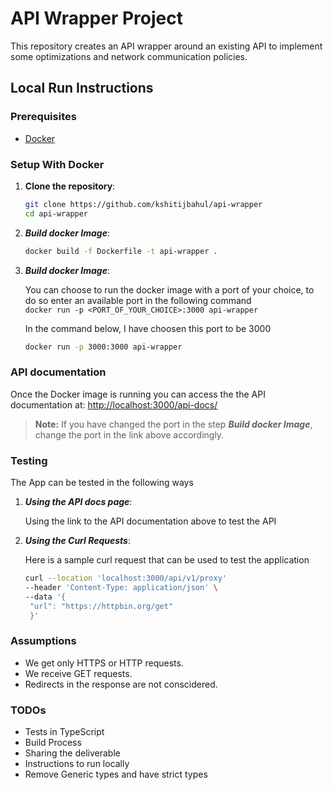 # API Wrapper Project

This repository creates an API wrapper around an existing API to implement some optimizations and network communication policies.

## Local Run Instructions

### Prerequisites
- [Docker](https://www.docker.com/)

### Setup With Docker

1. **Clone the repository**:
   ```sh
   git clone https://github.com/kshitijbahul/api-wrapper
   cd api-wrapper
2. ***Build docker Image***:
   ```sh
   docker build -f Dockerfile -t api-wrapper .
3. ***Build docker Image***: 
    
    You can choose to run the docker image with a port of your choice, to do so enter an available port in  the following command  
    ```docker run -p <PORT_OF_YOUR_CHOICE>:3000 api-wrapper```
    
    In the command below, I have choosen this port to be 3000
    ```sh 
   docker run -p 3000:3000 api-wrapper
### API documentation

Once the Docker image is running you can access the 
the API documentation at: [http://localhost:3000/api-docs/](http://localhost:3000/api-docs/)

> **Note:** If you have changed the port in the step ***Build docker Image***, change the port in the link above accordingly.

### Testing 

The App can be tested in the following ways

1. ***Using the API docs page***:
   
   Using the link to the API documentation above to test the API
2. ***Using the Curl Requests***:
   
   Here is a sample curl request that can be used to test the application
   ```sh
   curl --location 'localhost:3000/api/v1/proxy'
   --header 'Content-Type: application/json' \
   --data '{
    "url": "https://httpbin.org/get"
    }'


### Assumptions 
- We get only HTTPS or HTTP requests.
- We receive GET requests.
- Redirects in the response are not conscidered.

### TODOs 
- Tests in TypeScript
- Build Process
- Sharing the deliverable
- Instructions to run locally
- Remove Generic types and have strict types 

